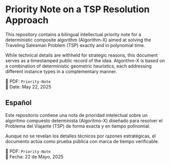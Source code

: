 
# Priority Note on a TSP Resolution Approach

This repository contains a bilingual intellectual priority note for a deterministic composite algorithm (Algorithm-X) aimed at solving the Traveling Salesman Problem (TSP) exactly and in polynomial time.

While technical details are withheld for strategic reasons, this document serves as a timestamped public record of the idea. Algorithm-X is based on a combination of deterministic geometric heuristics, each addressing different instance types in a complementary manner.

📄 PDF: `Priority-Note`  
📅 Date: May 22, 2025

## Español

Este repositorio contiene una nota de prioridad intelectual sobre un algoritmo compuesto determinista (Algoritmo-X) diseñado para resolver el Problema del Viajante (TSP) de forma exacta y en tiempo polinomial.

Aunque no se revelan los detalles técnicos por razones estratégicas, el documento actúa como prueba pública con marca de tiempo verificable.

📄 PDF: `Priority-Note`  
📅 Fecha: 22 de Mayo, 2025
